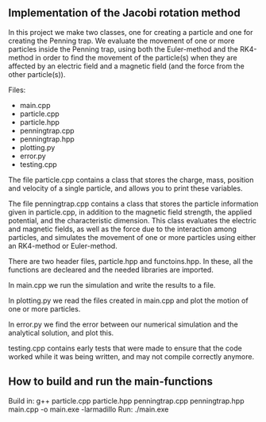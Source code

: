 Implementation of the Jacobi rotation method
--------------------------------------------

In this project we make two classes, one for creating a particle and one for creating the Penning trap. We evaluate the movement of one or more particles inside the Penning trap, using both the Euler-method and the RK4-method in order to find the movement of the particle(s) when they are affected by an electric field and a magnetic field (and the force from the other particle(s)). 

Files:
- main.cpp
- particle.cpp
- particle.hpp
- penningtrap.cpp
- penningtrap.hpp
- plotting.py
- error.py
- testing.cpp


The file particle.cpp contains a class that stores the charge, mass, position and velocity of a single particle, and allows you to print these variables. 

The file penningtrap.cpp contains a class that stores the particle information given in particle.cpp, in addition to the magnetic field strength, the applied potential, and the characteristic dimension. This class evaluates the electric and magnetic fields, as well as the force due to the interaction among particles, and simulates the movement of one or more particles using either an RK4-method or Euler-method. 

There are two header files, particle.hpp and functoins.hpp. In these, all the functions are decleared and the needed libraries are imported. 

In main.cpp we run the simulation and write the results to a file. 

In plotting.py we read the files created in main.cpp and plot the motion of one or more particles. 

In error.py we find the error between our numerical simulation and the analytical solution, and plot this. 

testing.cpp contains early tests that were made to ensure that the code worked while it was being written, and may not compile correctly anymore. 



How to build and run the main-functions
----------------------------------------

Build in: g++ particle.cpp particle.hpp penningtrap.cpp penningtrap.hpp main.cpp -o main.exe -larmadillo
Run: ./main.exe
